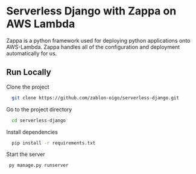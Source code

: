 # Serverless Django with Zappa on AWS Lambda
Zappa is a python framework used for deploying python applications onto AWS-Lambda. Zappa handles all of the configuration and deployment automatically for us.

## Run Locally

Clone the project

```bash
  git clone https://github.com/zablon-oigo/serverless-django.git
```

Go to the project directory

```bash
  cd serverless-django
```

Install dependencies

```bash
  pip install -r requirements.txt
```

Start the server

```bash
 py manage.py runserver
```
